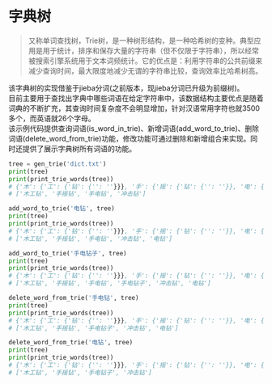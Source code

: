 # 字典树
> 又称单词查找树，Trie树，是一种树形结构，是一种哈希树的变种。典型应用是用于统计，排序和保存大量的字符串（但不仅限于字符串），所以经常被搜索引擎系统用于文本词频统计。它的优点是：利用字符串的公共前缀来减少查询时间，最大限度地减少无谓的字符串比较，查询效率比哈希树高。<br/>

该字典树的实现借鉴于jieba分词(之前版本，现jieba分词已升级为前缀树)。<br/>
目前主要用于查找出字典中哪些词语在给定字符串中，该数据结构主要优点是随着词典的不断扩充，其查询时间复杂度不会明显增加，针对汉语常用字符也就3500多个，而英语就26个字母。<br/>
该示例代码提供查询词语(is_word_in_trie)、新增词语(add_word_to_trie)、删除词语(delete_word_from_trie)功能，修改功能可通过删除和新增组合来实现。同时还提供了展示字典树所有词语的功能。<br/>

```python
tree = gen_trie('dict.txt')
print(tree)
print(print_trie_words(tree))
# {'木': {'工': {'钻': {'': ''}}}, '手': {'摇': {'钻': {'': ''}}, '电': {'钻': {'': ''}}}, '冲': {'击': {'钻': {'': ''}}}}
# ['木工钻', '手摇钻', '手电钻', '冲击钻']

add_word_to_trie('电钻', tree)
print(tree)
print(print_trie_words(tree))
# {'木': {'工': {'钻': {'': ''}}}, '手': {'摇': {'钻': {'': ''}}, '电': {'钻': {'': ''}}}, '冲': {'击': {'钻': {'': ''}}}, '电': {'钻': {'': ''}}}
# ['木工钻', '手摇钻', '手电钻', '冲击钻', '电钻']

add_word_to_trie('手电钻子', tree)
print(tree)
print(print_trie_words(tree))
# {'木': {'工': {'钻': {'': ''}}}, '手': {'摇': {'钻': {'': ''}}, '电': {'钻': {'': '', '子': {'': ''}}}}, '冲': {'击': {'钻': {'': ''}}}, '电': {'钻': {'': ''}}}
# ['木工钻', '手摇钻', '手电钻', '手电钻子', '冲击钻', '电钻']

delete_word_from_trie('手电钻', tree)
print(tree)
print(print_trie_words(tree))
# {'木': {'工': {'钻': {'': ''}}}, '手': {'摇': {'钻': {'': ''}}, '电': {'钻': {'子': {'': ''}}}}, '冲': {'击': {'钻': {'': ''}}}, '电': {'钻': {'': ''}}}
# ['木工钻', '手摇钻', '手电钻子', '冲击钻', '电钻']

delete_word_from_trie('电钻', tree)
print(tree)
print(print_trie_words(tree))
# {'木': {'工': {'钻': {'': ''}}}, '手': {'摇': {'钻': {'': ''}}, '电': {'钻': {'子': {'': ''}}}}, '冲': {'击': {'钻': {'': ''}}}}
# ['木工钻', '手摇钻', '手电钻子', '冲击钻']
```